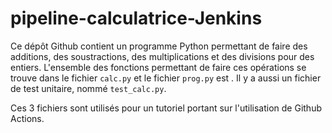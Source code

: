 # pipeline-calculatrice-Jenkins

Ce dépôt Github contient un programme Python permettant de faire des additions, des soustractions, des multiplications et des divisions pour des entiers. L'ensemble des fonctions permettant de faire ces opérations se trouve dans le fichier `calc.py` et le fichier `prog.py` est . Il y a aussi un fichier de test unitaire, nommé `test_calc.py`. 

Ces 3 fichiers sont utilisés pour un tutoriel portant sur l'utilisation de Github Actions.
